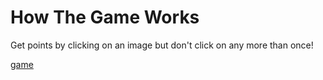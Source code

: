 # How The Game Works
<base target="_blank">
Get points by clicking on an image but don't click on any more than once!

[game](https://servet-k.github.io/memory/)
